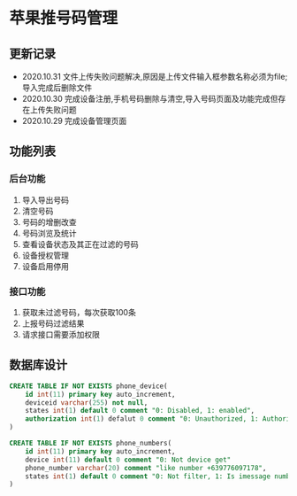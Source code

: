 # 苹果推号码管理

## 更新记录
- 2020.10.31 文件上传失败问题解决,原因是上传文件输入框参数名称必须为file;导入完成后删除文件
- 2020.10.30 完成设备注册,手机号码删除与清空,导入号码页面及功能完成但存在上传失败问题
- 2020.10.29 完成设备管理页面

## 功能列表
### 后台功能
1. 导入导出号码
2. 清空号码
3. 号码的增删改查
4. 号码浏览及统计
5. 查看设备状态及其正在过滤的号码
6. 设备授权管理
7. 设备启用停用

### 接口功能
1. 获取未过滤号码，每次获取100条
2. 上报号码过滤结果
3. 请求接口需要添加权限

## 数据库设计
```sql
CREATE TABLE IF NOT EXISTS phone_device(
    id int(11) primary key auto_increment,
    deviceid varchar(255) not null,
    states int(1) default 0 comment "0: Disabled, 1: enabled",
    authorization int(1) defalut 0 comment "0: Unauthorized, 1: Authorized"
)

CREATE TABLE IF NOT EXISTS phone_numbers(
    id int(11) primary key auto_increment,
    device int(11) default 0 comment "0: Not device get"
    phone_number varchar(20) comment "like number +639776097178",
    states int(1) default 0 comment "0: Not filter, 1: Is imessage number, 2: Is not imessage number",
)
```
